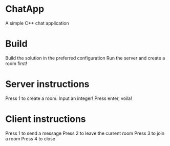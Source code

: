 # ChatApp
A simple C++ chat application

# Build
Build the solution in the preferred configuration
Run the server and create a room first!

# Server instructions
Press 1 to create a room.
Input an integer!
Press enter, voila!

# Client instructions
Press 1 to send a message
Press 2 to leave the current room
Press 3 to join a room 
Press 4 to close     

